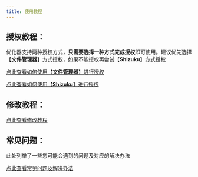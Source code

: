 ```yaml
---
title: 使用教程
---
```


## 授权教程：
优化器支持两种授权方式，**只需要选择一种方式完成授权**即可使用。建议优先选择【**文件管理器**】方式授权，如果不能授权再尝试【**Shizuku**】方式授权

[点此查看如何使用【**文件管理器**】进行授权](/help-document.md)

[点此查看如何使用【**Shizuku**】进行授权](/help-shizuku.md)


## 修改教程：

[点此查看修改教程](/help-modify.md)


## 常见问题：
此处列举了一些您可能会遇到的问题及对应的解决办法

[点此查看常见问题及解决办法](/help-common.md)